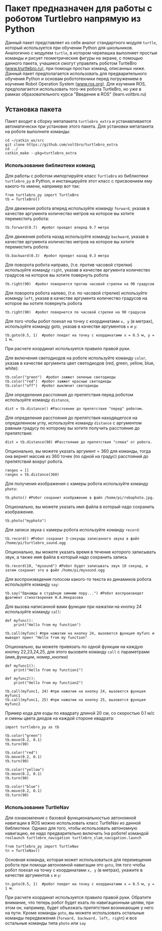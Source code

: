 # Пакет предназначен для работы с роботом Turtlebro напрямую из Python
Данный пакет представляет из себя аналог стандартного модуля `turtle`, который используется при обучении Python для школьников. Аналогично с модулем `turtle`, в котором черепашка выполняет простые команды и рисует геометрические фигуры на экране, с помощью данного пакета, учашиеся смогут управлять роботом TurtleBro (www.trurtlebro.ru), при помощи простых команд, описанных ниже. Данный пакет предполагается использовать для предварительного обучения Python и основам робототехники перед погружением в изучение Robot Operation System (www.ros.org). Для изучения ROS, предполагается использовать того-же робота TurtleBro, но уже в рамках образовательного курса "Введение в ROS" (learn.voltbro.ru)  

## Установка пакета

Пакет входит в сборку метапакета `turtlebro_extra` и устанавливается автоматически при установке этого пакета. Для установки метапакета на роботе выполните команды:

```
cd ~/catkin_ws/src
git clone https://github.com/voltbro/turtlebro_extra
cd ../
catkin_make --pkg=turtlebro_extra
```

### Использование библиотеки команд

Для работы с роботом импортируйте класс `TurtleBro` из библиотеки `turtlebro_py` в Python, и инстанцируйте этот класс с присвоением ему какого-то имени, например вот так:
``` 
from turtlebro_py import TurtleBro
tb = TurtleBro()
```

Для движения робота вперед используйте команду `forward`, указав в качестве аргумента количество метров на которое вы хотите переместить робота:

```
tb.forward(0.7)  #робот проедет вперед 0.7 метра
```

Для движения робота назад используйте команду `backward`, указав в качестве аргумента количество метров на которое вы хотите переместить робота:

```
tb.backward(0.3)  #робот проедет назад 0.3 метра
```

Для поворота робота направо, (т.е. против часовой стрелки) используйте команду `right`, указав в качестве аргумента количество градусов на которое вы хотите повернуть робота
```
tb.right(90)  #робот повернется против часовой стрелки на 90 градусов
```

Для поворота робота налево, (т.е. по часовой стрелке) используйте команду `left`, указав в качестве аргумента количество градусов на которое вы хотите повернуть робота
```
tb.right(90)  #робот повернется по часовой стрелке на 90 градусов
```

Для того чтобы робот поехал на точку с координатами `x, y` (в метрах), используйте команду goto, указав в качестве аргументов `x` и `y`:
```
tb.goto(0.5, 1)  #робот поедет на точку с координатами x = 0.5 м, y = 1 м.
```
При расчете координат используется правило правой руки.


Для включения светодиодов на роботе используйте команду `color`, указав в качестве аргумента цвет светодиодов (red, green, yellow, blue, white):

```
tb.color("green")  #робот зажжет зеленые светодиоды
tb.color("red")  #робот зажжет красные светодиоды
tb.color("off")  #робот выключит светодиоды
```

Для определения расстояния до препятствия перед роботом используйте команду `distance`,
```
dist = tb.distance() #Расстояние до препятствия "перед" роботом.
```
Для определения расстояния до препятствия находящегося на определенном углу, используйте команду `distance` с аргументом равным градусу по которому вы хотите получить расстояние до препятствия:
```
dist = tb.distance(90) #Расстояние до препятствия "слева" от робота.
```
Опционально, вы можете указать аргумент = 360 для команды, тогда она вернет массив из 360 точек (по одной на градус) расстояний до препятствий вокруг робота.
```
ranges = []
ranges = tb.distance(360)
```

Для получения изображения с камеры робота используйте команду `photo`:
```
tb.photo() #Робот сохранит изображение в файл /home/pi/robophoto.jpg.
```
Опционально, вы можете указать имя файла в который надо сохранить изображение.

```
tb.photo("myphoto")
```

Для записи звука с камеры робота используйте команду `record`:
```
tb.record() #Робот сохранит 3-секунды записанного звука в файл /home/pi/turtlebro_sound.ogg
```
Опционально, вы можете указать время в течение которого записывать звук, а также имя файла в который надо сохранить запись 

```
tb.record(10, "mysound") #Робот будет записывать звук 10 секунд, и затем сохранит это в файл /home/pi/mysound.ogg
```

Для воспроизведения голосом какого-то текста из динамиков робота используйте команду `say`:
```
tb.say("Однажды в студёную зимнюю пору...") #Робот воспроизведет фрагмент стихотворения Н.А.Некрасова
```


Для вызова написанной вами функции при нажатии на кнопку 24 используйте команду `call`:
```
def myfunc():
    print("Hello from my function")

tb.call(myfunc) #при нажатии на кнопку 24, вызовется функция myfunc и выведет принт "Hello from my function"
```
Опционально, вы можете привязать по одной функции на каждую кнопку 22,23,24,25, для этого вызовите команду `call` с параметрами (имя_функции, номер_кнопки)

```
def myfunc1():
    print("Hello from my function1")

def myfunc2():
    print("Hello from my function2")

tb.call(myfunc1, 24) #при нажатии на кнопку 24, вызовется функция myfunc1
tb.call(myfunc1, 25) #при нажатии на кнопку 25, вызовется функция myfunc2
```

Пример кода для езды по квадрату длиной 20 см, со скоростью 0.1 м/с и смены цвета диодов на каждой стороне квадрата:

```
import turtlebro_py as tb

tb.color("green")
tb.move(0.2, 0.1)
tb.turn(90)

tb.color("red")
tb.move(0.2, 0.1)
tb.turn(90)

tb.color("yellow")
tb.move(0.2, 0.1)
tb.turn(90)

tb.color("blue")
tb.move(0.2, 0.1)
tb.turn(90)
```

### Использование TurtleNav
Для ознакомления с базовой функциональностью автономной навигации в ROS можно использовать класс TurtleNav из данной библиотеки. Однако для того, чтобы использовать автономную навигацию, ее надо предварительно включить !на роботе! командой `roslaunch turtlebro_navigation turtlebro_slam_navigation.launch`
``` 
from turtlebro_py import TurtleNav
tn = TurtleNav()
```

Основная команда, которая может использоваться для перемещения робота при помощи автономной навигации это `goto`, lля того чтобы робот поехал на точку с координатами `x, y` (в метрах), укажите в качестве аргументов `x` и `y`:
```
tn.goto(0.5, 1)  #робот поедет на точку с координатами x = 0.5 м, y = 1 м.
```
При расчете координат используется правило правой руки. Обратите внимание, что теперь робот будет ехать по навигационным целям, при этом он, например, будет объезжать препятствия возникающие у него на пути.
Кроме команды `goto`, вы можете использовать остальные команды передвижения (`forward, backward, left, right`) и все остальные команды типа `photo` или `say`

